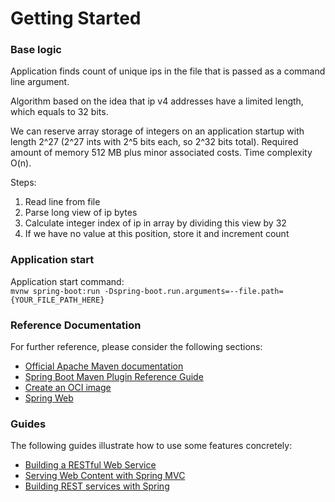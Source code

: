 # Getting Started

### Base logic

<p>Application finds count of unique ips in the file that is passed as a command line argument.
</p>
<p>Algorithm based on the idea that ip v4 addresses have a limited length, which equals to 32 bits.
</p>
<p>We can reserve array storage of integers on an application startup with length 2^27 (2^27 ints with 2^5 bits each, so 2^32 bits
total).
Required amount of memory 512 MB plus minor associated costs. Time complexity O(n). </p>
<p>Steps:

1. Read line from file
2. Parse long view of ip bytes
3. Calculate integer index of ip in array by dividing this view by 32
4. If we have no value at this position, store it and increment count

</p>

### Application start

Application start command:<br>
`mvnw spring-boot:run -Dspring-boot.run.arguments=--file.path={YOUR_FILE_PATH_HERE}`

### Reference Documentation

For further reference, please consider the following sections:

* [Official Apache Maven documentation](https://maven.apache.org/guides/index.html)
* [Spring Boot Maven Plugin Reference Guide](https://docs.spring.io/spring-boot/docs/2.6.7/maven-plugin/reference/html/)
* [Create an OCI image](https://docs.spring.io/spring-boot/docs/2.6.7/maven-plugin/reference/html/#build-image)
* [Spring Web](https://docs.spring.io/spring-boot/docs/2.6.7/reference/htmlsingle/#boot-features-developing-web-applications)

### Guides

The following guides illustrate how to use some features concretely:

* [Building a RESTful Web Service](https://spring.io/guides/gs/rest-service/)
* [Serving Web Content with Spring MVC](https://spring.io/guides/gs/serving-web-content/)
* [Building REST services with Spring](https://spring.io/guides/tutorials/bookmarks/)

